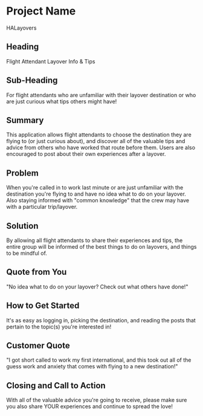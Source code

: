 # Project Name #
  HALayovers

## Heading ##
  Flight Attendant Layover Info & Tips

## Sub-Heading ##
  For flight attendants who are unfamiliar with their layover destination or who are just curious what tips others might have!

## Summary ##
  This application allows flight attendants to choose the destination they are flying to (or just curious about), and discover all of the valuable tips and advice from others who have worked that route before them. Users are also encouraged to post about their own experiences after a layover.

## Problem ##
  When you're called in to work last minute or are just unfamiliar with the destination you're flying to and have no idea what to do on your layover. Also staying informed with "common knowledge" that the crew may have with a particular trip/layover.

## Solution ##

  By allowing all flight attendants to share their experiences and tips, the entire group will be informed of the best things to do on layovers, and things to be mindful of.

## Quote from You ##
  "No idea what to do on your layover? Check out what others have done!"

## How to Get Started ##
  It's as easy as logging in, picking the destination, and reading the posts that pertain to the topic(s) you're interested in!

## Customer Quote ##
  "I got short called to work my first international, and this took out all of the guess work and anxiety that comes with flying to a new destination!"

## Closing and Call to Action ##
  With all of the valuable advice you're going to receive, please make sure you also share YOUR experiences and continue to spread the love!